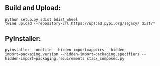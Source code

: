 ## Build and Upload:

    python setup.py sdist bdist_wheel
    twine upload --repository-url https://upload.pypi.org/legacy/ dist/*

## PyInstaller:
    
    pyinstaller --onefile --hidden-import=appdirs --hidden-import=packaging.version --hidden-import=packaging.specifiers --hidden-import=packaging.requirements stack_composed.py

